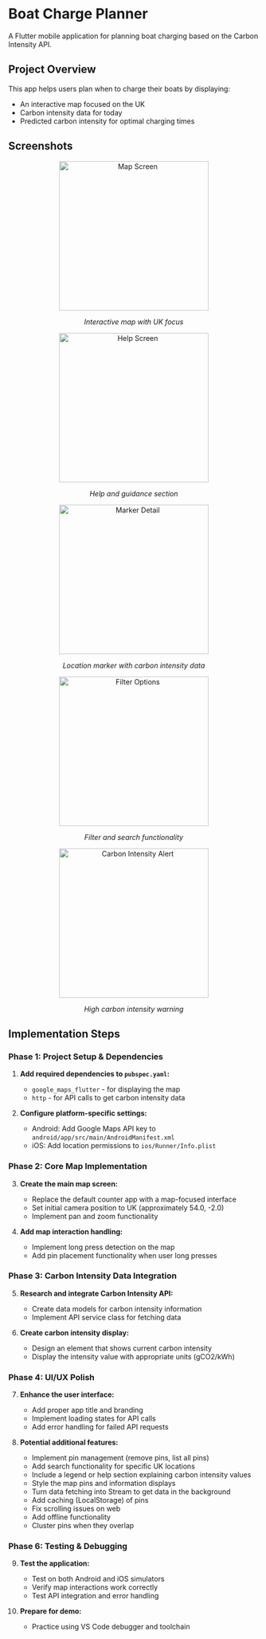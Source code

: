 # Boat Charge Planner

A Flutter mobile application for planning boat charging based on the Carbon Intensity API.

## Project Overview

This app helps users plan when to charge their boats by displaying:

- An interactive map focused on the UK
- Carbon intensity data for today
- Predicted carbon intensity for optimal charging times

## Screenshots

<div align="center">
  <img src="map.png" alt="Map Screen" width="300"/>
  <p><em>Interactive map with UK focus</em></p>
  
  <img src="help.png" alt="Help Screen" width="300"/>
  <p><em>Help and guidance section</em></p>
  
  <img src="marker.png" alt="Marker Detail" width="300"/>
  <p><em>Location marker with carbon intensity data</em></p>
  
  <img src="filter.png" alt="Filter Options" width="300"/>
  <p><em>Filter and search functionality</em></p>
  
  <img src="worst.png" alt="Carbon Intensity Alert" width="300"/>
  <p><em>High carbon intensity warning</em></p>
</div>

## Implementation Steps

### Phase 1: Project Setup & Dependencies

1. **Add required dependencies to `pubspec.yaml`:**

   - `google_maps_flutter` - for displaying the map
   - `http` - for API calls to get carbon intensity data

2. **Configure platform-specific settings:**
   - Android: Add Google Maps API key to `android/app/src/main/AndroidManifest.xml`
   - iOS: Add location permissions to `ios/Runner/Info.plist`

### Phase 2: Core Map Implementation

3. **Create the main map screen:**

   - Replace the default counter app with a map-focused interface
   - Set initial camera position to UK (approximately 54.0, -2.0)
   - Implement pan and zoom functionality

4. **Add map interaction handling:**
   - Implement long press detection on the map
   - Add pin placement functionality when user long presses

### Phase 3: Carbon Intensity Data Integration

5. **Research and integrate Carbon Intensity API:**

   - Create data models for carbon intensity information
   - Implement API service class for fetching data

6. **Create carbon intensity display:**
   - Design an element that shows current carbon intensity
   - Display the intensity value with appropriate units (gCO2/kWh)

### Phase 4: UI/UX Polish

7. **Enhance the user interface:**

   - Add proper app title and branding
   - Implement loading states for API calls
   - Add error handling for failed API requests

8. **Potential additional features:**
    - Implement pin management (remove pins, list all pins)
    - Add search functionality for specific UK locations
    - Include a legend or help section explaining carbon intensity values
    - Style the map pins and information displays
    - Turn data fetching into Stream to get data in the background
    - Add caching (LocalStorage) of pins
    - Fix scrolling issues on web
    - Add offline functionality
    - Cluster pins when they overlap

### Phase 6: Testing & Debugging

9. **Test the application:**

    - Test on both Android and iOS simulators
    - Verify map interactions work correctly
    - Test API integration and error handling

10. **Prepare for demo:**
    - Practice using VS Code debugger and toolchain
